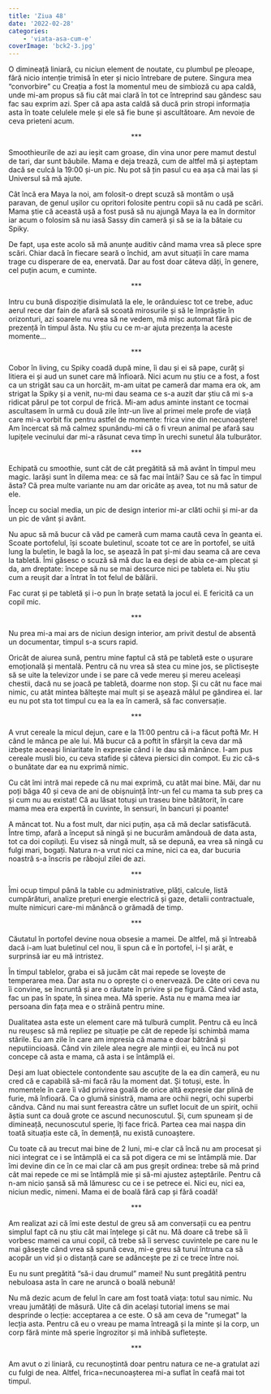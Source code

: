 ```yaml
---
title: 'Ziua 48'
date: '2022-02-28'
categories:
    - 'viata-asa-cum-e'
coverImage: 'bck2-3.jpg'
---
```


O dimineață liniară, cu niciun element de noutate, cu plumbul pe pleoape, fără nicio intenție trimisă în eter și nicio întrebare de putere. Singura mea “convorbire” cu Creația a fost la momentul meu de simbioză cu apa caldă, unde mi-am propus să fiu cât mai clară în tot ce întreprind sau gândesc sau fac sau exprim azi. Sper că apa asta caldă să ducă prin stropi informația asta în toate celulele mele și ele să fie bune și ascultătoare. Am nevoie de ceva prieteni acum.

<p style="text-align: center;">***</p>

Smoothieurile de azi au ieșit cam groase, din vina unor pere mamut destul de tari, dar sunt băubile. Mama e deja trează, cum de altfel mă și așteptam dacă se culcă la 19:00 și-un pic. Nu pot să țin pasul cu ea așa că mai las și Universul să mă ajute.

Cât încă era Maya la noi, am folosit-o drept scuză să montăm o ușă paravan, de genul ușilor cu opritori folosite pentru copii să nu cadă pe scări. Mama știe că această ușă a fost pusă să nu ajungă Maya la ea în dormitor iar acum o folosim să nu iasă Sassy din cameră și să se ia la bătaie cu Spiky.

De fapt, ușa este acolo să mă anunțe auditiv când mama vrea să plece spre scări. Chiar dacă în fiecare seară o închid, am avut situații în care mama trage cu disperare de ea, enervată. Dar au fost doar câteva dăți, în genere, cel puțin acum, e cuminte.

<p style="text-align: center;">***</p>

Intru cu bună dispoziție disimulată la ele, le orânduiesc tot ce trebe, aduc aerul rece dar fain de afară să scoată mirosurile și să le împrăștie în orizonturi, azi soarele nu vrea să ne vedem, mă mișc automat fără pic de prezență în timpul ăsta. Nu știu cu ce m-ar ajuta prezența la aceste momente…

<p style="text-align: center;">***</p>

Cobor în living, cu Spiky coadă după mine, îi dau și ei să pape, curăț și litiera ei și aud un sunet care mă înfioară. Nici acum nu știu ce a fost, a fost ca un strigăt sau ca un horcăit, m-am uitat pe cameră dar mama era ok, am strigat la Spiky și a venit, nu-mi dau seama ce s-a auzit dar știu că mi s-a ridicat părul pe tot corpul de frică. Mi-am adus aminte instant ce tocmai ascultasem în urmă cu două zile într-un live al primei mele profe de viață care mi-a vorbit fix pentru astfel de momente: frica vine din necunoaștere! Am încercat să mă calmez spunându-mi că o fi vreun animal pe afară sau lupițele vecinului dar mi-a răsunat ceva timp în urechi sunetul ăla tulburător.

<p style="text-align: center;">***</p>

Echipată cu smoothie, sunt cât de cât pregătită să mă avânt în timpul meu magic. Iarăși sunt în dilema mea: ce să fac mai întâi? Sau ce să fac în timpul ăsta? Că prea multe variante nu am dar oricâte aș avea, tot nu mă satur de ele.

Încep cu social media, un pic de design interior mi-ar clăti ochii și mi-ar da un pic de vânt și avânt.

Nu apuc să mă bucur că văd pe cameră cum mama caută ceva în geanta ei. Scoate portofelul, își scoate buletinul, scoate tot ce are în portofel, se uită lung la buletin, le bagă la loc, se așează în pat și-mi dau seama că are ceva la tabletă. Îmi găsesc o scuză să mă duc la ea deși de abia ce-am plecat și da, am dreptate: începe să nu se mai descurce nici pe tableta ei. Nu știu cum a reușit dar a întrat în tot felul de bălării.

Fac curat și pe tabletă și i-o pun în brațe setată la jocul ei. E fericită ca un copil mic.

<p style="text-align: center;">***</p>

Nu prea mi-a mai ars de niciun design interior, am privit destul de absentă un documentar, timpul s-a scurs rapid.

Oricât de aiurea sună, pentru mine faptul că stă pe tabletă este o ușurare emoțională și mentală. Pentru că nu vrea să stea cu mine jos, se plictisește să se uite la televizor unde i se pare că vede mereu și mereu aceleași chestii, dacă nu se joacă pe tabletă, doarme non stop. Și cu cât nu face mai nimic, cu atât mintea băltește mai mult și se așează mâlul pe gândirea ei. Iar eu nu pot sta tot timpul cu ea la ea în cameră, să fac conversație.

<p style="text-align: center;">***</p>

A vrut cereale la micul dejun, care e la 11:00 pentru că i-a făcut poftă Mr. H când le mânca pe ale lui. Mă bucur că a poftit în sfârșit la ceva dar mă izbește aceeași liniaritate în expresie când i le dau să mănânce. I-am pus cereale musli bio, cu ceva stafide și câteva piersici din compot. Eu zic că-s o bunătate dar ea nu exprimă nimic.

Cu cât îmi intră mai repede că nu mai exprimă, cu atât mai bine. Măi, dar nu poți băga 40 și ceva de ani de obișnuință într-un fel cu mama ta sub preș ca și cum nu au existat! Că au lăsat totuși un traseu bine bătătorit, în care mama mea era expertă în cuvinte, în sensuri, în bancuri și poante!

A mâncat tot. Nu a fost mult, dar nici puțin, așa că mă declar satisfăcută. Între timp, afară a început să ningă și ne bucurăm amândouă de data asta, tot ca doi copiluți. Eu visez să ningă mult, să se depună, ea vrea să ningă cu fulgi mari, bogați. Natura n-a vrut nici ca mine, nici ca ea, dar bucuria noastră s-a înscris pe răbojul zilei de azi.

<p style="text-align: center;">***</p>

Îmi ocup timpul până la table cu administrative, plăți, calcule, listă cumpărături, analize prețuri energie electrică și gaze, detalii contractuale, multe nimicuri care-mi mănâncă o grămadă de timp.

<p style="text-align: center;">***</p>

Căutatul în portofel devine noua obsesie a mamei. De altfel, mă și întreabă dacă i-am luat buletinul cel nou, îi spun că e în portofel, i-l și arăt, e surprinsă iar eu mă intristez.

În timpul tablelor, graba ei să jucăm cât mai repede se lovește de temperarea mea. Dar asta nu o oprește ci o enervează. De câte ori ceva nu îi convine, se încruntă și are o răutate în privire și pe figură. Când văd asta, fac un pas în spate, în sinea mea. Mă sperie. Asta nu e mama mea iar persoana din fața mea e o străină pentru mine.

Dualitatea asta este un element care mă tulbură cumplit. Pentru că eu încă nu reușesc să mă repliez pe situație pe cât de repede își schimbă mama stările. Eu am zile în care am impresia că mama e doar bătrână și neputiincioasă. Când vin zilele alea negre ale minții ei, eu încă nu pot concepe că asta e mama, că asta i se întâmplă ei.

Deși am luat obiectele contondente sau ascuțite de la ea din cameră, eu nu cred că e capabilă să-mi facă rău la moment dat. Și totuși, este. În momentele în care îi văd privirea goală de orice altă expresie dar plină de furie, mă înfioară. Ca o glumă sinistră, mama are ochii negri, ochi superbi cândva. Când nu mai sunt fereastra câtre un suflet locuit de un spirit, ochii ăștia sunt ca două grote ce ascund necunoscutul. Și, cum spuneam și de dimineață, necunoscutul sperie, îți face frică. Partea cea mai nașpa din toată situația este că, în demență, nu există cunoaștere.

Cu toate că au trecut mai bine de 2 luni, mi-e clar că încă nu am procesat și nici integrat ce i se întâmplă ei ca să pot digera ce mi se întâmplă mie. Dar îmi devine din ce în ce mai clar că am pus greșit ordinea: trebe să mă prind cât mai repede ce mi se întâmplă mie și să-mi ajustez așteptările. Pentru că n-am nicio șansă să mă lămuresc cu ce i se petrece ei. Nici eu, nici ea, niciun medic, nimeni. Mama ei de boală fără cap și fără coadă!

<p style="text-align: center;">***</p>

Am realizat azi că îmi este destul de greu să am conversații cu ea pentru simplul fapt că nu știu cât mai înțelege și cât nu. Mă doare că trebe să îi vorbesc mamei ca unui copil, că trebe să îi servesc cuvintele pe care nu le mai găsește când vrea să spună ceva, mi-e greu să turui întruna ca să acopăr un vid și o distanță care se adâncește pe zi ce trece între noi.

Eu nu sunt pregătită “să-i dau drumul” mamei! Nu sunt pregătită pentru nebuloasa asta în care ne aruncă o boală nebună!

Nu mă dezic acum de felul în care am fost toată viața: totul sau nimic. Nu vreau jumătăți de măsură. Uite că din același tutorial imens se mai desprinde o lecție: acceptarea a ce este. O să am ceva de "rumegat" la lecția asta. Pentru că eu o vreau pe mama întreagă și la minte și la corp, un corp fără minte mă sperie îngrozitor și mă inhibă sufletește.

<p style="text-align: center;">***</p>

Am avut o zi liniară, cu recunoștintă doar pentru natura ce ne-a gratulat azi cu fulgi de nea. Altfel, frica=necunoașterea mi-a suflat în ceafă mai tot timpul.
